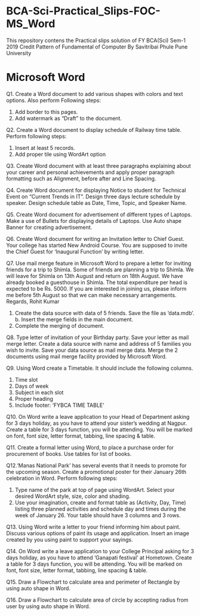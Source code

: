 # BCA-Sci-Practical_Slips-FOC-MS_Word

This repository contens the Practical slips solution of FY BCA(Sci) Sem-1 2019 Credit Pattern of Fundamental of Computer By Savitribai Phule Pune University

# Microsoft Word

Q1. Create a Word document to add various shapes with colors and text options. Also perform Following steps:
1) Add border to this pages.
2) Add watermark as “Draft” to the document.

Q2. Create a Word document to display schedule of Railway time table. Perform following steps:
1) Insert at least 5 records.
2) Add proper tile using WordArt option

Q3. Create Word document with at least three paragraphs explaining about your career and personal achievements and apply proper paragraph formatting such as Alignment, before after and Line Spacing.

Q4. Create Word document for displaying Notice to student for Technical Event on “Current Trends in IT”. Design three days lecture schedule by speaker. Design schedule table as Date, Time, Topic, and Speaker Name.

Q5. Create Word document for advertisement of different types of Laptops. Make a use of Bullets for displaying details of Laptops. Use Auto shape Banner for creating advertisement.

Q6. Create Word document for writing an Invitation letter to Chief Guest. Your college has started New Android Course. You are supposed to invite the Chief Guest for ‘Inaugural Function’ by writing letter.

Q7. Use mail merge feature in Microsoft Word to prepare a letter for inviting friends for a trip to Shimla. Some of friends are planning a trip to Shimla. We will leave for Shimla on 13th August and return on 18th August. We have already booked a guesthouse in Shimla. The total expenditure per head is expected to be Rs. 5000. If you are interested in joining us, please inform me before 5th August so that we can make necessary arrangements.
Regards, Rohit Kumar
1) Create the data source with data of 5 friends. Save the file as ‘data.mdb’. b. Insert the merge fields in the main document.
2) Complete the merging of document.

Q8. Type letter of invitation of your Birthday party. Save your letter as mail merge letter. Create a data source with name and address of 5 families you wish to invite. Save your data source as mail merge data. Merge the 2 documents using mail merge facility provided by Microsoft Word.

Q9. Using Word create a Timetable. It should include the following columns. 
1) Time slot 
2) Days of week 
3) Subject in each slot 
4) Proper heading 
5) Include footer: ‘FYBCA TIME TABLE’

Q10. On Word write a leave application to your Head of Department asking for 3 days holiday, as you have to attend your sister’s wedding at Nagpur. Create a table for 3 days function, you will be attending. You will be marked on font, font size, letter format, tabbing, line spacing & table.

Q11. Create a formal letter using Word, to place a purchase order for procurement of books. Use tables for list of books.

Q12.‘Manas National Park’ has several events that it needs to promote for the upcoming season. Create a promotional poster for their January 26th celebration in Word. Perform following steps:
1) Type name of the park at top of page using WordArt. Select your desired WordArt style, size, color and shading.
2) Use your imagination, create and format table as (Activity, Day, Time) listing three planned activities and schedule day and times during the week of January 26. Your table should have 3 columns and 3 rows.

Q13. Using Word write a letter to your friend informing him about paint. Discuss various options of paint its usage and application. Insert an image created by you using paint to support your sayings.

Q14. On Word write a leave application to your College Principal asking for 3 days holiday, as you have to attend ‘Ganapati festival’ at Hometown. Create a table for 3 days function, you will be attending. You will be marked on font, font size, letter format, tabbing, line spacing & table.

Q15. Draw a Flowchart to calculate area and perimeter of Rectangle by using auto shape in Word.

Q16. Draw a Flowchart to calculate area of circle by accepting radius from user by using auto shape in Word.
